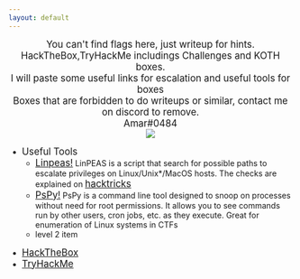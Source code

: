 ```yaml
---
layout: default
---
```


<center><big> You can't find flags here, just writeup for hints. </big></center>
<center><big> HackTheBox,TryHackMe includings Challenges and KOTH boxes. </big></center>
<center><big> I will paste some useful links for escalation and useful tools for boxes </big></center>
<center><big> Boxes that are forbidden to do writeups or similar, contact me on discord to remove. </big></center>
<center><big> Amar#0484 </big></center>


<center>
    <img src="https://i.etsystatic.com/23903102/r/il/efa2a2/2391953560/il_570xN.2391953560_gpfb.jpg">
</center>

- <big>Useful Tools</big>
  - <big><a href="https://github.com/carlospolop/PEASS-ng/tree/master/linPEAS/">Linpeas!</a></big>
    <p1>LinPEAS is a script that search for possible paths to escalate privileges on Linux/Unix*/MacOS hosts. The checks are explained on <big><a href="https://book.hacktricks.xyz/">hacktricks</a></big></p1>
  - <big><a href="https://github.com/DominicBreuker/pspy">PsPy!</a></big>
    <p1>PsPy is a command line tool designed to snoop on processes without need for root permissions. It allows you to see commands run by other users, cron jobs, etc. as they execute. Great for enumeration of Linux systems in CTFs</p1>
  - level 2 item



*   [<big>HackTheBox</big>](./hack-the-box.html)
*   [<big>TryHackMe</big>](./try-hack-me.html)
